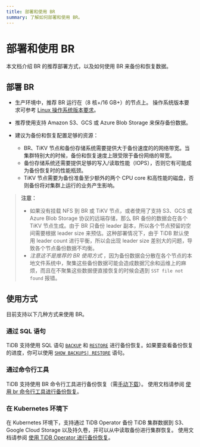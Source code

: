 ```yaml
---
title: 部署和使用 BR
summary: 了解如何部署和使用 BR。
---
```

# 部署和使用 BR

本文档介绍 BR 的推荐部署方式，以及如何使用 BR 来备份和恢复数据。
## 部署 BR

- 生产环境中，推荐 BR 运行在（8 核+/16 GB+）的节点上。 操作系统版本要求可参考 [Linux 操作系统版本要求](/hardware-and-software-requirements.md#linux-操作系统版本要求)。
- 推荐使用支持 Amazon S3、GCS 或 Azure Blob Storage 来保存备份数据。
- 建议为备份和恢复配置足够的资源：

    - BR、TiKV 节点和备份存储系统需要提供大于备份速度的的网络带宽。当集群特别大的时候，备份和恢复速度上限受限于备份网络的带宽。
    - 备份存储系统还需要提供足够的写入/读取性能（IOPS），否则它有可能成为备份恢复时的性能瓶颈。
    - TiKV 节点需要为备份准备至少额外的两个 CPU core 和高性能的磁盘，否则备份将对集群上运行的业务产生影响。

> **注意：**
>
> - 如果没有挂载 NFS 到 BR 或 TiKV 节点，或者使用了支持 S3、GCS 或 Azure Blob Storage 协议的远端存储，那么 BR 备份的数据会在各个 TiKV 节点生成。由于 BR 只备份 leader 副本，所以各个节点预留的空间需要根据 leader size 来预估。这种部署情况下，由于 TiDB 默认使用 leader count 进行平衡，所以会出现 leader size 差别大的问题，导致各个节点备份数据不均衡。
> - *注意这不是推荐的 BR 使用方式* ，因为备份数据会分散在各个节点的本地文件系统中，聚集这些备份数据可能会造成数据冗余和运维上的麻烦，而且在不聚集这些数据便直接恢复的时候会遇到 `SST file not found` 报错。

## 使用方式

目前支持以下几种方式来使用 BR。

### 通过 SQL 语句

TiDB 支持使用 SQL 语句 [`BACKUP`](/sql-statements/sql-statement-backup.md) 和 [`RESTORE`](/sql-statements/sql-statement-restore.md) 进行备份恢复。如果要查看备份恢复的进度，你可以使用 [`SHOW BACKUPS| RESTORE`](/sql-statements/sql-statement-show-backups.md) 语句。

### 通过命令行工具

TiDB 支持使用 BR 命令行工具进行备份恢复（需[手动下载](/download-ecosystem-tools.md#备份和恢复-br-工具)）。 使用文档请参阅 [使用 br 命令行工具进行备份恢复](/br/use-br-command-line-tool.md)。

### 在 Kubernetes 环境下

在 Kubernetes 环境下，支持通过 TiDB Operator 备份 TiDB 集群数据到 S3、Google Cloud Storage 以及持久卷，并可以从中读取备份进行集群恢复。 使用文档请参阅 [使用 TiDB Operator 进行备份恢复](https://docs.pingcap.com/tidb-in-kubernetes/stable/backup-restore-overview)。
